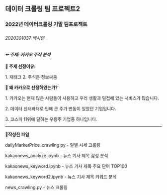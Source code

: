 <h2>데이터 크롤링 팀 프로젝트2</h2>

<h3>2022년 데이터크롤링 기말 팀프로젝트<h3>
  <h6>2020301037 백시연</h6>
<h4><i>✏ 주제: 카카오 주식 분석</i></h4>
<p><b>🔎 주제 선정이유:</b></p>
<p>1. 재태크   2. 주식은 정보싸움</p>
<p><b>🔎 왜 카카오로 선정하였는가?</b></p>
<p>1. 카카오는 현재 많은 사람들이 사용하고 우리 생활과 밀접해 있는 서비스가 많습니다. </p>
<p>2. 데이터 센터화재로 인해 큰 주가 변동이 있었던 기업입니다. </p>
<p>3. 코스피 11위에 달하는 우량주 기업중 하나입니다. </p>
<hr>
  <p><b>📝작성한 파일</b></p>
  <p>dailyMarketPrice_crawling.py - 일별 시세 크롤링</p>
  <p>kakaonews_analyze.ipynb - 뉴스 기사 제목 감성 분석</p>
  <p>kakaonews_keyword.ipynb - 뉴스 기사 제목 주요 단어 TOP100 </p>
  <p>kakaonews_keyword2.ipynb - 뉴스 기사 제목 키워드 분석</p>
  <p> news_crawling.py - 뉴스 크롤링</p>
